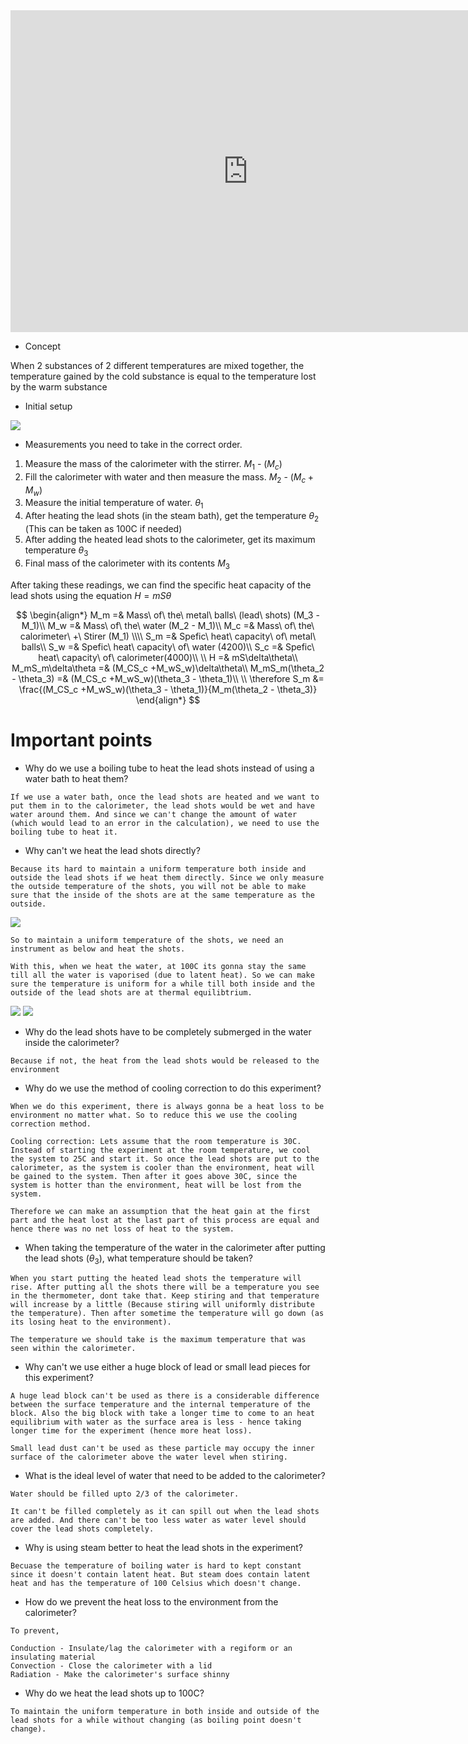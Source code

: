<iframe width="760" height="515" src="https://www.youtube.com/embed/a9knnxgZX38?si=U-eCB3gCqOYpQllm" title="YouTube video player" frameborder="0" allow="accelerometer; autoplay; clipboard-write; encrypted-media; gyroscope; picture-in-picture; web-share" referrerpolicy="strict-origin-when-cross-origin" allowfullscreen></iframe>



 - Concept

When 2 substances of 2 different temperatures are mixed together, the temperature gained by the cold substance is equal to the temperature lost by the warm substance


- Initial setup

![](../../assets/Images/Pasted%20image%2020240529200252.png)

- Measurements you need to take in the correct order.

1. Measure the mass of the calorimeter with the stirrer. $M_1$ - ($M_c$)
2. Fill the calorimeter with water and then measure the mass. $M_2$ - ($M_c +M_w$)
3. Measure the initial temperature of water. $\theta_1$
4. After heating the lead shots (in the steam bath), get the temperature $\theta_2$ (This can be taken as 100C if needed)
5. After adding the heated lead shots to the calorimeter, get its maximum temperature $\theta_3$
6. Final mass of the calorimeter with its contents $M_3$

After taking these readings, we can find the specific heat capacity of the lead shots using the equation $H = mS\theta$

$$
\begin{align*}
M_m =& Mass\ of\ the\ metal\ balls\ (lead\ shots) (M_3 - M_1)\\
M_w =& Mass\ of\ the\ water (M_2 - M_1)\\
M_c =& Mass\ of\ the\ calorimeter\ +\ Stirer (M_1)
\\\\
S_m =& Spefic\ heat\ capacity\ of\ metal\ balls\\
S_w =& Spefic\ heat\ capacity\ of\ water (4200)\\
S_c =& Spefic\ heat\ capacity\ of\ calorimeter(4000)\\
\\
H =& mS\delta\theta\\
M_mS_m\delta\theta =& (M_CS_c +M_wS_w)\delta\theta\\
M_mS_m(\theta_2 - \theta_3) =& (M_CS_c +M_wS_w)(\theta_3 - \theta_1)\\
\\
\therefore S_m &= \frac{(M_CS_c +M_wS_w)(\theta_3 - \theta_1)}{M_m(\theta_2 - \theta_3)}
\end{align*}
$$

# Important points

- Why do we use a boiling tube to heat the lead shots instead of using a water bath to heat them?
```
If we use a water bath, once the lead shots are heated and we want to put them in to the calorimeter, the lead shots would be wet and have water around them. And since we can't change the amount of water (which would lead to an error in the calculation), we need to use the boiling tube to heat it.
```

- Why can't we heat the lead shots directly?
```
Because its hard to maintain a uniform temperature both inside and outside the lead shots if we heat them directly. Since we only measure the outside temperature of the shots, you will not be able to make sure that the inside of the shots are at the same temperature as the outside.
```

![](../../assets/Images/Pasted%20image%2020240529191740.png)

```
So to maintain a uniform temperature of the shots, we need an instrument as below and heat the shots.

With this, when we heat the water, at 100C its gonna stay the same till all the water is vaporised (due to latent heat). So we can make sure the temperature is uniform for a while till both inside and the outside of the lead shots are at thermal equilibtrium. 
```

![](../../assets/Images/Pasted%20image%2020240529192531.png) ![](../../assets/Images/Pasted%20image%2020240529204019.png)

- Why do the lead shots have to be completely submerged in the water inside the calorimeter?
```
Because if not, the heat from the lead shots would be released to the environment
```

- Why do we use the method of cooling correction to do this experiment?
```
When we do this experiment, there is always gonna be a heat loss to be environment no matter what. So to reduce this we use the cooling correction method.

Cooling correction: Lets assume that the room temperature is 30C. Instead of starting the experiment at the room temperature, we cool the system to 25C and start it. So once the lead shots are put to the calorimeter, as the system is cooler than the environment, heat will be gained to the system. Then after it goes above 30C, since the system is hotter than the environment, heat will be lost from the system.

Therefore we can make an assumption that the heat gain at the first part and the heat lost at the last part of this process are equal and hence there was no net loss of heat to the system.
```

- When taking the temperature of the water in the calorimeter after putting the lead shots ($\theta_3$), what temperature should be taken?
```
When you start putting the heated lead shots the temperature will rise. After putting all the shots there will be a temperature you see in the thermometer, dont take that. Keep stiring and that temperature will increase by a little (Because stiring will uniformly distribute the temperature). Then after sometime the temperature will go down (as its losing heat to the environment).

The temperature we should take is the maximum temperature that was seen within the calorimeter.
```

- Why can't we use either a huge block of lead or small lead pieces for this experiment?
```
A huge lead block can't be used as there is a considerable difference between the surface temperature and the internal temperature of the block. Also the big block with take a longer time to come to an heat equilibrium with water as the surface area is less - hence taking longer time for the experiment (hence more heat loss).

Small lead dust can't be used as these particle may occupy the inner surface of the calorimeter above the water level when stiring.
```

- What is the ideal level of water that need to be added to the calorimeter?
```
Water should be filled upto 2/3 of the calorimeter. 

It can't be filled completely as it can spill out when the lead shots are added. And there can't be too less water as water level should cover the lead shots completely.
```

- Why is using steam better to heat the lead shots in the experiment?
```
Becuase the temperature of boiling water is hard to kept constant since it doesn't contain latent heat. But steam does contain latent heat and has the temperature of 100 Celsius which doesn't change. 
```

- How do we prevent the heat loss to the environment from the calorimeter?
```
To prevent,

Conduction - Insulate/lag the calorimeter with a regiform or an insulating material
Convection - Close the calorimeter with a lid
Radiation - Make the calorimeter's surface shinny
```

- Why do we heat the lead shots up to 100C?
```
To maintain the uniform temperature in both inside and outside of the lead shots for a while without changing (as boiling point doesn't change).
```
